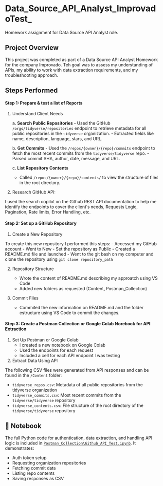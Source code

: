 # Data_Source_API_Analyst_ImprovadoTest_
Homework assignment for Data Source API Analyst role.

## Project Overview

This project was completed as part of a Data Source API Analyst Homework for the company Improvado. Teh goal was to assess my understanding of APIs, my ability to work with data extraction requirements, and my troubleshooting approach.

## Steps Performed

#### Step 1: Prepare & test a list of Reports

1. Understand Client Needs

    a. **Search Public Repositories**
        - Used the GitHub `/orgs/tidyverse/repositories` endpoint to retrieve metadata for all public repositories in the `tidyverse` organization.
        - Extracted fields like name, description, language, stars, and URL.

    b. **Get Commits**
        - Used the `/repos/{owner}/{repo}/commits` endpoint to fetch the most recent commits from the `tidyverse/tidyverse` repo.
        - Parsed commit SHA, author, date, message, and URL.

    c. **List Repository Contents**
    - Called `/repos/{owner}/{repo}/contents/` to view the structure of files in the root directory.

2. Research GitHub API:

I used the search copilot on the Github REST API documentation to help me identify the endpoints to cover the client's needs, Requests Logic, Pagination, Rate limits, Error Handling, etc.

#### Step 2: Set up a GitHub Repository

1. Create a New Repository

To create this new repository I performed this steps:
    - Accessed my GitHub account 
    - Went to New
    - Set the repository as Public
    - Created a README.md file and launched
    - Went to the git bash on my computer and clone the repository using `git clone repository_path`

2. Repository Structure
    - Wrote the content of README.md describing my approatch using VS Code
    - Added new folders as requested (Content, Postman_Collection)

3. Commit Files
    - Commited the new information on README.md and the folder estructure using VS Code to commit the changes.

#### Step 3: Create a Postman Collection or Google Colab Norebook for API Extraction

1. Set Up Postman or Google Colab
     - I created a new notebook on Google Colab
     - Used the endpoints for each request
     - Included a cell for each API endpoint I was testing
2. Extract Data Using API

The following CSV files were generated from API responses and can be found in the `/Content` folder:

- `tidyverse_repos.csv`: Metadata of all public repositories from the tidyverse organization
- `tidyverse_commits.csv`: Most recent commits from the `tidyverse/tidyverse` repository
- `tidyverse_contents.csv`: File structure of the root directory of the `tidyverse/tidyverse` repository

## 📓 Notebook

The full Python code for authentication, data extraction, and handling API logic is included in [`Postman_Collection\Github_API_Test.ipynb`](./GitHub_API_test.ipynb). It demonstrates:

- Auth token setup
- Requesting organization repositories
- Fetching commit data
- Listing repo contents
- Saving responses as CSV